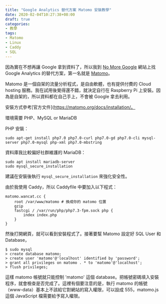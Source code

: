 ```yaml
---
title: "Google Analytics 替代方案 Matomo 安裝教學"
date: 2020-02-04T10:27:38+08:00
draft: true
categories:
- 教學
tags:
- Matomo
- Linux
- Caddy
- SQL
---
```


因為實在不想再讓 Google 拿到資料了，所以我到 [No More Google](https://nomoregoogle.com/) 網站上找 Google Analytics 的替代方案，第一名就是 [Matomo](https://matomo.org/)。

Matomo 是一個自架的流量分析程式，是自由軟體，也有提供付費的 Cloud hosting 服務。我在試用後覺得還不錯，就決定自行在 Raspberry Pi 上安裝。因為是自架的，所以資料都在自己手上，不會被 Google 拿去利用。

安裝方式參考[官方文件](https://matomo.org/docs/installation/。

環境需要 PHP、MySQL or MariaDB

PHP 安裝：
```
sudo apt-get install php7.0 php7.0-curl php7.0-gd php7.0-cli mysql-server php7.0-mysql php-xml php7.0-mbstring
```

資料庫我比較偏好社群維護的 MariaDB：

```
sudo apt install mariadb-server
sudo mysql_secure_installation
```

建議在安裝後執行 `mysql_secure_installation` 來強化安全性。

由於我使用 Caddy，所以 Caddyfile 中要加入以下程式：

```
matomo.wancat.cc {
    root /var/www/matomo # 換成你的 matomo 位置
    gzip
    fastcgi / /var/run/php/php7.3-fpm.sock php {
        index index.php
    }
}
```

然後打開網頁，就可以看到安裝程式了。接著要幫 Matomo 設定好 SQL User 和 Database，

```
$ sudo mysql
> create database matomo;
> create user 'matomo'@'localhost' identified by 'password';
> grant all privileges on matomo . * to 'matomo'@'localhost';
> flush privileges;
```

這樣 matomo 帳號就只能控制 'matomo' 這個 database。把帳號密碼填入安裝程序，就會檢查是否完成了。這裡有個要注意的是，執行 matomo 的帳號（www-data）基本上不該給它對網站的寫入權限，可以設成 555，matomo.js 這個 JavaScript 檔需要給予寫入權限。